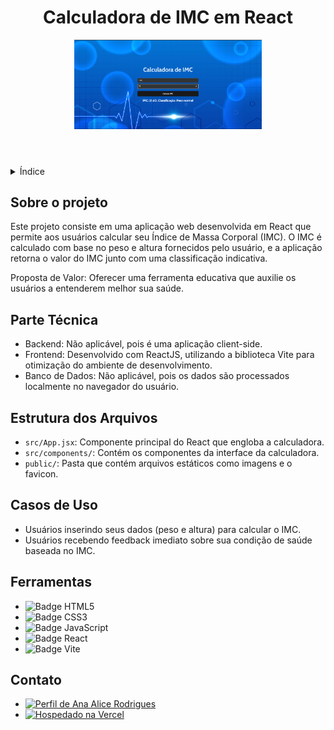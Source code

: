 <!DOCTYPE html>
<html lang="pt-br">
<head>
    <meta charset="UTF-8">
    <meta name="viewport" content="width=device-width, initial-scale=1.0">
    <meta name="description" content="Calculadora de IMC desenvolvida em React para avaliar e educar usuários sobre seu nível de saúde baseado no IMC.">
    <meta name="keywords" content="IMC, saúde, React, calculadora">
    <meta name="author" content="Ana Alice Rodrigues">
    <link rel="icon" type="image/svg+xml" href="favicon.svg">
    <link href="https://fonts.googleapis.com/css2?family=Cabin:wght@400;700&display=swap" rel="stylesheet">
</head>
<body>

<header>
    <h1>Calculadora de IMC em React</h1>
    <img src="./public/img/imc.png" alt="Logo da Calculadora de IMC" width="300" height="auto">
</header>

<details>
    <summary>Índice</summary>
    <ol>
        <li><a href="#sobre-o-projeto">Sobre o projeto</a></li>
        <li><a href="#parte-tecnica">Parte Técnica</a></li>
        <li><a href="#estrutura-dos-arquivos">Estrutura dos Arquivos</a></li>
        <li><a href="#casos-de-uso">Casos de Uso</a></li>
        <li><a href="#ferramentas">Ferramentas</a></li>
        <li><a href="#contato">Contato</a></li>
    </ol>
</details>

<section id="sobre-o-projeto">
    <h2>Sobre o projeto</h2>
    <p>
        Este projeto consiste em uma aplicação web desenvolvida em React que permite aos usuários calcular seu Índice de Massa Corporal (IMC). O IMC é calculado com base no peso e altura fornecidos pelo usuário, e a aplicação retorna o valor do IMC junto com uma classificação indicativa.
    </p>
    <p>
        Proposta de Valor: Oferecer uma ferramenta educativa que auxilie os usuários a entenderem melhor sua saúde.
    </p>
</section>

<section id="parte-tecnica">
    <h2>Parte Técnica</h2>
    <ul>
        <li>Backend: Não aplicável, pois é uma aplicação client-side.</li>
        <li>Frontend: Desenvolvido com ReactJS, utilizando a biblioteca Vite para otimização do ambiente de desenvolvimento.</li>
        <li>Banco de Dados: Não aplicável, pois os dados são processados localmente no navegador do usuário.</li>
    </ul>
</section>

<section id="estrutura-dos-arquivos">
    <h2>Estrutura dos Arquivos</h2>
    <ul>
        <li><code>src/App.jsx</code>: Componente principal do React que engloba a calculadora.</li>
        <li><code>src/components/</code>: Contém os componentes da interface da calculadora.</li>
        <li><code>public/</code>: Pasta que contém arquivos estáticos como imagens e o favicon.</li>
    </ul>
</section>

<section id="casos-de-uso">
    <h2>Casos de Uso</h2>
    <ul>
      <li>Usuários inserindo seus dados (peso e altura) para calcular o IMC.</li>
      <li>Usuários recebendo feedback imediato sobre sua condição de saúde baseada no IMC.</li>
    </ul>
</section>

<section id="ferramentas">
    <h2>Ferramentas</h2>
    <ul>
        <li><img src="https://img.shields.io/badge/HTML-239120?style=for-the-badge&logo=html5&logoColor=white" alt="Badge HTML5"></li>
        <li><img src="https://img.shields.io/badge/CSS3-1572B6?style=for-the-badge&logo=css3&logoColor=white" alt="Badge CSS3"></li>
        <li><img src="https://img.shields.io/badge/JavaScript-F7DF1E?style=for-the-badge&logo=javascript&logoColor=black" alt="Badge JavaScript"></li>
        <li><img src="https://img.shields.io/badge/React-61DAFB?style=for-the-badge&logo=react&logoColor=black" alt="Badge React"></li>
        <li><img src="https://img.shields.io/badge/Vite-B73BFE?style=for-the-badge&logo=vite&logoColor=white" alt="Badge Vite"></li>
    </ul>
</section>

<section id="contato">
    <h2>Contato</h2>
    <ul>
        <li><a href="https://linktr.ee/anaeanali5" target="_blank"><img src="https://img.shields.io/badge/Ana_Alice_Rodrigues-blue?style=for-the-badge" alt="Perfil de Ana Alice Rodrigues"></a></li>
        <li><a href="https://calculadora-de-imc-ivory.vercel.app/" target="_blank"><img src="https://img.shields.io/badge/Vercel-000000?style=for-the-badge&logo=vercel&logoColor=white" alt="Hospedado na Vercel"></a></li>
    </ul>
</section>

</body>
</html>
